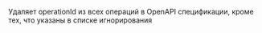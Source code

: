 Удаляет operationId из всех операций в OpenAPI спецификации, кроме тех, что указаны в списке игнорирования